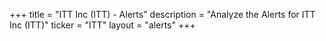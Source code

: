 +++
title = "ITT Inc (ITT) - Alerts"
description = "Analyze the Alerts for ITT Inc (ITT)"
ticker = "ITT"
layout = "alerts"
+++

